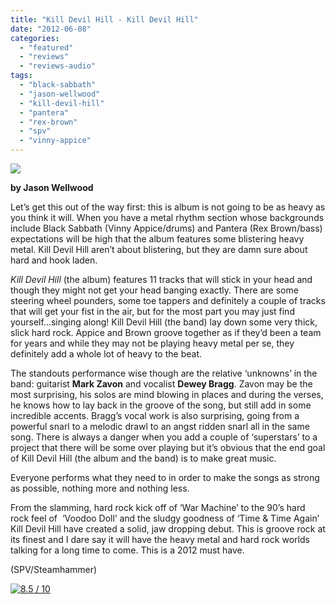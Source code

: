 ```yaml
---
title: "Kill Devil Hill - Kill Devil Hill"
date: "2012-06-08"
categories: 
  - "featured"
  - "reviews"
  - "reviews-audio"
tags: 
  - "black-sabbath"
  - "jason-wellwood"
  - "kill-devil-hill"
  - "pantera"
  - "rex-brown"
  - "spv"
  - "vinny-appice"
---
```


[![](http://www.hellbound.ca/wp-content/uploads/2012/06/41cjN3IcjiL._SL500_AA300_.jpg)](http://www.hellbound.ca/2012/06/kill-devil-hill-kill-devil-hill/41cjn3icjil-_sl500_aa300_/)

**by Jason Wellwood**

Let’s get this out of the way first: this is album is not going to be as heavy as you think it will. When you have a metal rhythm section whose backgrounds include Black Sabbath (Vinny Appice/drums) and Pantera (Rex Brown/bass) expectations will be high that the album features some blistering heavy metal. Kill Devil Hill aren’t about blistering, but they are damn sure about hard and hook laden.

_Kill Devil Hill_ (the album) features 11 tracks that will stick in your head and though they might not get your head banging exactly. There are some steering wheel pounders, some toe tappers and definitely a couple of tracks that will get your fist in the air, but for the most part you may just find yourself...singing along! Kill Devil Hill (the band) lay down some very thick, slick hard rock. Appice and Brown groove together as if they’d been a team for years and while they may not be playing heavy metal per se, they definitely add a whole lot of heavy to the beat.

The standouts performance wise though are the relative ‘unknowns’ in the band: guitarist **Mark Zavon** and vocalist **Dewey Bragg**. Zavon may be the most surprising, his solos are mind blowing in places and during the verses, he knows how to lay back in the groove of the song, but still add in some incredible accents. Bragg’s vocal work is also surprising, going from a powerful snarl to a melodic drawl to an angst ridden snarl all in the same song. There is always a danger when you add a couple of ‘superstars’ to a project that there will be some over playing but it’s obvious that the end goal of Kill Devil Hill (the album and the band) is to make great music.

Everyone performs what they need to in order to make the songs as strong as possible, nothing more and nothing less.

From the slamming, hard rock kick off of ‘War Machine’ to the 90’s hard rock feel of  ‘Voodoo Doll’ and the sludgy goodness of ‘Time & Time Again’ Kill Devil Hill have created a solid, jaw dropping debut. This is groove rock at its finest and I dare say it will have the heavy metal and hard rock worlds talking for a long time to come. This is a 2012 must have.

(SPV/Steamhammer)

[![8.5 / 10](http://www.hellbound.ca/wp-content/uploads/2009/08/review851.png)](http://www.hellbound.ca/2009/08/black-lotus-harvest-of-seasons/review85-4/)
